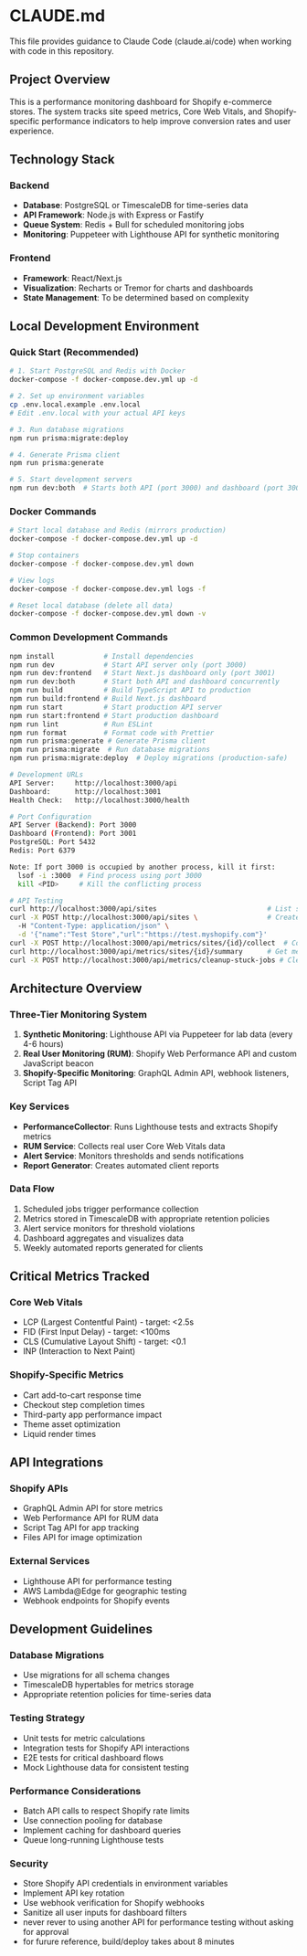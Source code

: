 # CLAUDE.md

This file provides guidance to Claude Code (claude.ai/code) when working with code in this repository.

## Project Overview

This is a performance monitoring dashboard for Shopify e-commerce stores. The system tracks site speed metrics, Core Web Vitals, and Shopify-specific performance indicators to help improve conversion rates and user experience.

## Technology Stack

### Backend
- **Database**: PostgreSQL or TimescaleDB for time-series data
- **API Framework**: Node.js with Express or Fastify
- **Queue System**: Redis + Bull for scheduled monitoring jobs
- **Monitoring**: Puppeteer with Lighthouse API for synthetic monitoring

### Frontend
- **Framework**: React/Next.js
- **Visualization**: Recharts or Tremor for charts and dashboards
- **State Management**: To be determined based on complexity

## Local Development Environment

### Quick Start (Recommended)
```bash
# 1. Start PostgreSQL and Redis with Docker
docker-compose -f docker-compose.dev.yml up -d

# 2. Set up environment variables
cp .env.local.example .env.local
# Edit .env.local with your actual API keys

# 3. Run database migrations
npm run prisma:migrate:deploy

# 4. Generate Prisma client
npm run prisma:generate

# 5. Start development servers
npm run dev:both  # Starts both API (port 3000) and dashboard (port 3001)
```

### Docker Commands
```bash
# Start local database and Redis (mirrors production)
docker-compose -f docker-compose.dev.yml up -d

# Stop containers
docker-compose -f docker-compose.dev.yml down

# View logs
docker-compose -f docker-compose.dev.yml logs -f

# Reset local database (delete all data)
docker-compose -f docker-compose.dev.yml down -v
```

### Common Development Commands

```bash
npm install            # Install dependencies
npm run dev            # Start API server only (port 3000)
npm run dev:frontend   # Start Next.js dashboard only (port 3001)
npm run dev:both       # Start both API and dashboard concurrently
npm run build          # Build TypeScript API to production
npm run build:frontend # Build Next.js dashboard
npm run start          # Start production API server
npm run start:frontend # Start production dashboard
npm run lint           # Run ESLint
npm run format         # Format code with Prettier
npm run prisma:generate # Generate Prisma client
npm run prisma:migrate  # Run database migrations
npm run prisma:migrate:deploy  # Deploy migrations (production-safe)

# Development URLs
API Server:     http://localhost:3000/api
Dashboard:      http://localhost:3001
Health Check:   http://localhost:3000/health

# Port Configuration
API Server (Backend): Port 3000
Dashboard (Frontend): Port 3001
PostgreSQL: Port 5432
Redis: Port 6379

Note: If port 3000 is occupied by another process, kill it first:
  lsof -i :3000  # Find process using port 3000
  kill <PID>     # Kill the conflicting process

# API Testing
curl http://localhost:3000/api/sites                           # List sites
curl -X POST http://localhost:3000/api/sites \                 # Create site
  -H "Content-Type: application/json" \
  -d '{"name":"Test Store","url":"https://test.myshopify.com"}'
curl -X POST http://localhost:3000/api/metrics/sites/{id}/collect  # Collect metrics
curl http://localhost:3000/api/metrics/sites/{id}/summary      # Get metrics summary
curl -X POST http://localhost:3000/api/metrics/cleanup-stuck-jobs # Clean up stuck monitoring jobs
```

## Architecture Overview

### Three-Tier Monitoring System
1. **Synthetic Monitoring**: Lighthouse API via Puppeteer for lab data (every 4-6 hours)
2. **Real User Monitoring (RUM)**: Shopify Web Performance API and custom JavaScript beacon
3. **Shopify-Specific Monitoring**: GraphQL Admin API, webhook listeners, Script Tag API

### Key Services
- **PerformanceCollector**: Runs Lighthouse tests and extracts Shopify metrics
- **RUM Service**: Collects real user Core Web Vitals data
- **Alert Service**: Monitors thresholds and sends notifications
- **Report Generator**: Creates automated client reports

### Data Flow
1. Scheduled jobs trigger performance collection
2. Metrics stored in TimescaleDB with appropriate retention policies
3. Alert service monitors for threshold violations
4. Dashboard aggregates and visualizes data
5. Weekly automated reports generated for clients

## Critical Metrics Tracked

### Core Web Vitals
- LCP (Largest Contentful Paint) - target: <2.5s
- FID (First Input Delay) - target: <100ms
- CLS (Cumulative Layout Shift) - target: <0.1
- INP (Interaction to Next Paint)

### Shopify-Specific Metrics
- Cart add-to-cart response time
- Checkout step completion times
- Third-party app performance impact
- Theme asset optimization
- Liquid render times

## API Integrations

### Shopify APIs
- GraphQL Admin API for store metrics
- Web Performance API for RUM data
- Script Tag API for app tracking
- Files API for image optimization

### External Services
- Lighthouse API for performance testing
- AWS Lambda@Edge for geographic testing
- Webhook endpoints for Shopify events

## Development Guidelines

### Database Migrations
- Use migrations for all schema changes
- TimescaleDB hypertables for metrics storage
- Appropriate retention policies for time-series data

### Testing Strategy
- Unit tests for metric calculations
- Integration tests for Shopify API interactions
- E2E tests for critical dashboard flows
- Mock Lighthouse data for consistent testing

### Performance Considerations
- Batch API calls to respect Shopify rate limits
- Use connection pooling for database
- Implement caching for dashboard queries
- Queue long-running Lighthouse tests

### Security
- Store Shopify API credentials in environment variables
- Implement API key rotation
- Use webhook verification for Shopify webhooks
- Sanitize all user inputs for dashboard filters
- never rever to using another API for performance testing without asking for approval
- for furure reference, build/deploy takes about 8 minutes
